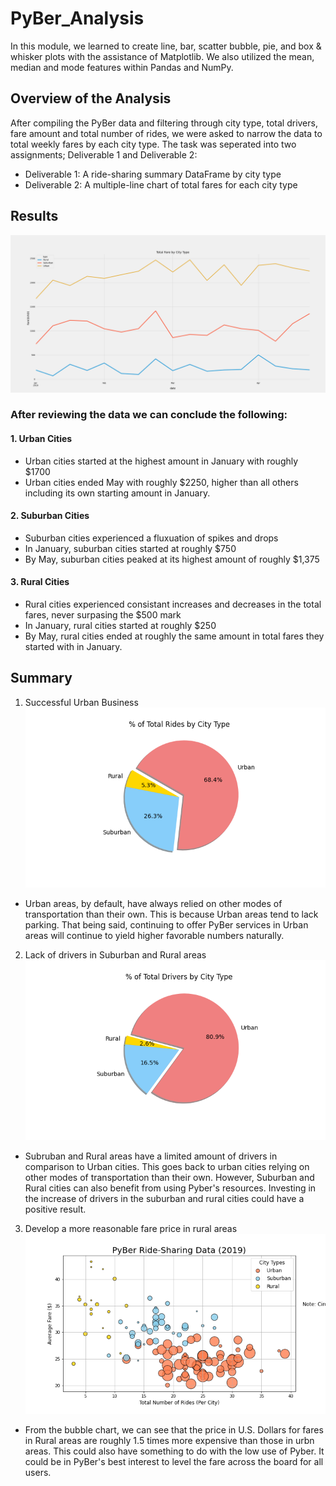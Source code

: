 # PyBer_Analysis
In this module, we learned to create line, bar, scatter bubble, pie, and box & whisker plots with the assistance of Matplotlib. We also utilized the mean, median and mode features within Pandas and NumPy.

## Overview of the Analysis
After compiling the PyBer data and filtering through city type, total drivers, fare amount and total number of rides, we were asked to narrow the data to total weekly fares by each city type. The task was seperated into two assignments; Deliverable 1 and Deliverable 2:

* Deliverable 1: A ride-sharing summary DataFrame by city type
* Deliverable 2: A multiple-line chart of total fares for each city type

## Results

![alt text](analysis/PyBer_Challenge.png)

### After reviewing the data we can conclude the following:

#### 1. Urban Cities
* Urban cities started at the highest amount in January with roughly $1700
* Urban cities ended May with roughly $2250, higher than all others including its own starting amount in January.

#### 2. Suburban Cities
* Suburban cities experienced a fluxuation of spikes and drops
* In January, suburban cities started at roughly $750
* By May, suburban cities peaked at its highest amount of roughly $1,375

#### 3. Rural Cities
* Rural cities experienced consistant increases and decreases in the total fares, never surpasing the $500 mark
* In January, rural cities started at roughly $250
* By May, rural cities ended at roughly the same amount in total fares they started with in January.

## Summary

1. Successful Urban Business
![alt text](analysis/Fig6.png)
* Urban areas, by default, have always relied on other modes of transportation than their own. This is because Urban areas tend to lack parking. That being said, continuing to offer PyBer services in Urban areas will continue to yield higher favorable numbers naturally.

2. Lack of drivers in Suburban and Rural areas
![alt text](analysis/Fig7.png)
* Subruban and Rural areas have a limited amount of drivers in comparison to Urban cities. This goes back to urban cities relying on other modes of transportation than their own. However, Suburban and Rural cities can also benefit from using Pyber's resources. Investing in the increase of drivers in the suburban and rural cities could have a positive result.

3. Develop a more reasonable fare price in rural areas
![alt text](analysis/Fig1.png)
* From the bubble chart, we can see that the price in U.S. Dollars for fares in Rural areas are roughly 1.5 times more expensive than those in urbn areas. This could also have something to do with the low use of Pyber. It could be in PyBer's best interest to level the fare across the board for all users.
